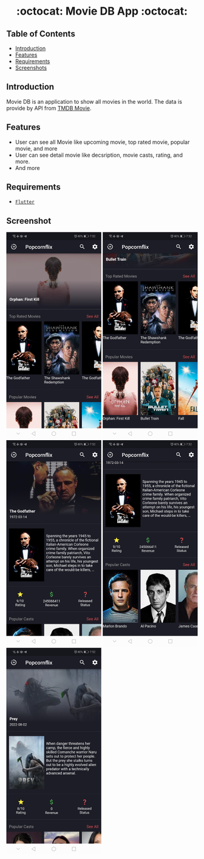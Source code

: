 <h1 align="center">:octocat: Movie DB App :octocat:</h1>

## Table of Contents

- [Introduction](#introduction)
- [Features](#features)
- [Requirements](#requirements)
- [Screenshots](#screenshots)


## Introduction
Movie DB is an application to show all movies in the world. The data is provide by API from <a href="https://www.themoviedb.org/documentation/api">TMDB Movie</a>.


## Features
* User can see all Movie like upcoming movie, top rated movie, popular movie, and more
* User can see detail movie like decsription, movie casts, rating, and more.
* And more

## Requirements
* [`Flutter`](http://flutter.dev/)



## Screenshot
<div>
    <img width="250" src="https://raw.githubusercontent.com/MohamedEzzDM/Movie-app-claen-arch/master/screenshots/s1.jpg">
    <img width="250" src="https://raw.githubusercontent.com/MohamedEzzDM/Movie-app-claen-arch/master/screenshots/s2.jpg">  
    <img width="250" src="https://raw.githubusercontent.com/MohamedEzzDM/Movie-app-claen-arch/master/screenshots/s3.jpg">
    <img width="250" src="https://raw.githubusercontent.com/MohamedEzzDM/Movie-app-claen-arch/master/screenshots/s4.jpg">
    <img width="250" src="https://raw.githubusercontent.com/MohamedEzzDM/Movie-app-claen-arch/master/screenshots/s5.jpg">
    
</div>


